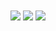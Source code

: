 
<img src="https://user-images.githubusercontent.com/109272757/183494066-408641dc-b8c3-4d84-90d5-53a01ecbced7.jpg" align="center" />

<!--
**fatemehPSG/fatemehPSG** is a ✨ _special_ ✨ repository because its `README.md` (this file) appears on your GitHub profile.

Here are some ideas to get you started:

- 🔭 I’m currently working on ...
- 🌱 I’m currently learning ...
- 👯 I’m looking to collaborate on ...
- 🤔 I’m looking for help with ...
- 💬 Ask me about ...
- 📫 How to reach me: ...
- 😄 Pronouns: ...
- ⚡ Fun fact: ...
-->
<a href="https://github.com/fatemehPSG">
<img align="center" src="https://github-readme-stats.vercel.app/api?username=fatemehPSG&show_icons=true&count_private=true&include_all_commits=true" /></a>
<a href="https://github.com/fatemehPSG">
<img align="center" src="https://github-readme-stats.vercel.app/api/top-langs/?username=fatemehPSG" />
</a>


